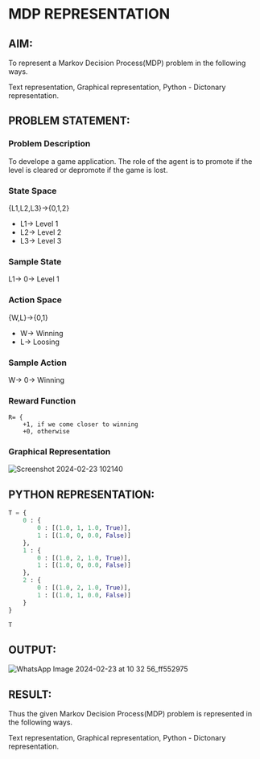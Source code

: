 # MDP REPRESENTATION

## AIM:
To represent a Markov Decision Process(MDP) problem in the following ways.

Text representation,
Graphical representation,
Python - Dictonary representation.

## PROBLEM STATEMENT:

### Problem Description
To develope a game application. The role of the agent is to promote if the level is cleared or depromote if the game is lost.

### State Space
{L1,L2,L3}->{0,1,2}
- L1-> Level 1
- L2-> Level 2
- L3-> Level 3

### Sample State
L1-> 0-> Level 1

### Action Space
{W,L}->{0,1}
- W-> Winning
- L-> Loosing

### Sample Action
W-> 0-> Winning

### Reward Function
```
R= {
    +1, if we come closer to winning
    +0, otherwise

```
### Graphical Representation
![Screenshot 2024-02-23 102140](https://github.com/Manojrathinavelu/mdp-representation/assets/119560395/d8fb0667-943e-4541-968c-7600d6e00360)

## PYTHON REPRESENTATION:
```py
T = {
    0 : {
        0 : [(1.0, 1, 1.0, True)],
        1 : [(1.0, 0, 0.0, False)]
    },
    1 : {
        0 : [(1.0, 2, 1.0, True)],
        1 : [(1.0, 0, 0.0, False)]
    },
    2 : {
        0 : [(1.0, 2, 1.0, True)],
        1 : [(1.0, 1, 0.0, False)]
    }
}

T
``````

## OUTPUT:
![WhatsApp Image 2024-02-23 at 10 32 56_ff552975](https://github.com/Manojrathinavelu/mdp-representation/assets/119560395/2d29d4f3-3459-4ff1-9338-b9d24dc1adae)


## RESULT:
Thus the given Markov Decision Process(MDP) problem is represented in the following ways.

Text representation,
Graphical representation,
Python - Dictonary representation.
